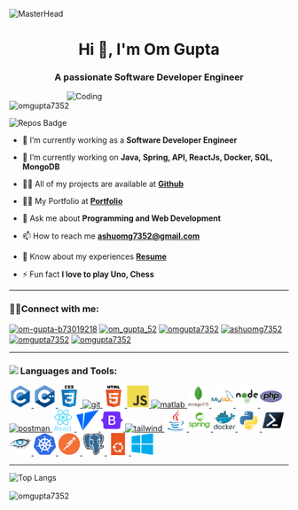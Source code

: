 ![MasterHead](https://images.unsplash.com/photo-1484417894907-623942c8ee29?ixlib=rb-4.0.3&ixid=M3wxMjA3fDB8MHxwaG90by1wYWdlfHx8fGVufDB8fHx8fA%3D%3D&auto=format&fit=crop&w=1000&q=80)
<h1 align="center">Hi 👋, I'm Om Gupta</h1>
<h3 align="center">A passionate Software Developer Engineer</h3>
<img align="right" alt="Coding" width="400" src="https://miro.medium.com/v2/resize:fit:640/1*5CZwLt-HSxgaztHi-lxs3g.gif">

<p align="left"> <img src="https://komarev.com/ghpvc/?username=omgupta7352&label=Profile%20views&color=0e75b6&style=flat" alt="omgupta7352" /> </p>

![Repos Badge](https://badges.pufler.dev/repos/omgupta7352)


- 🔭 I’m currently working as a **Software Developer Engineer**

- 🌱 I’m currently working on **Java, Spring, API, ReactJs, Docker, SQL, MongoDB**

- 👨‍💻 All of my projects are available at **[Github](https://github.com/omgupta7352)**

- 👨‍💻 My Portfolio at **[Portfolio](https://om-gupta-web.netlify.app/)**

- 💬 Ask me about **Programming and Web Development**

- 📫 How to reach me **ashuomg7352@gmail.com**

- 📄 Know about my experiences **[Resume](https://drive.google.com/file/d/1L1XADHCQ-q6SWFFT5KDg_Ynd3Lmp1hvR/view?usp=drive_link)**

- ⚡ Fun fact **I love to play Uno, Chess**
<hr>

###  👨‍💻Connect with me:
<p align="left">
<a href="https://linkedin.com/in/om-gupta-b73019218" target="blank"><img align="center" src="https://raw.githubusercontent.com/rahuldkjain/github-profile-readme-generator/master/src/images/icons/Social/linked-in-alt.svg" alt="om-gupta-b73019218" height="30" width="40" /></a>
<a href="https://instagram.com/om_gupta_52" target="blank"><img align="center" src="https://raw.githubusercontent.com/rahuldkjain/github-profile-readme-generator/master/src/images/icons/Social/instagram.svg" alt="om_gupta_52" height="30" width="40" /></a>
<a href="https://www.codechef.com/users/omgupta7352" target="blank"><img align="center" src="https://cdn.jsdelivr.net/npm/simple-icons@3.1.0/icons/codechef.svg" alt="omgupta7352" height="30" width="40" /></a>
<a href="https://www.hackerrank.com/ashuomg7352" target="blank"><img align="center" src="https://raw.githubusercontent.com/rahuldkjain/github-profile-readme-generator/master/src/images/icons/Social/hackerrank.svg" alt="ashuomg7352" height="30" width="40" /></a>
<a href="https://codeforces.com/profile/omgupta7352" target="blank"><img align="center" src="https://raw.githubusercontent.com/rahuldkjain/github-profile-readme-generator/master/src/images/icons/Social/codeforces.svg" alt="omgupta7352" height="30" width="40" /></a>
<a href="https://www.leetcode.com/omgupta7352" target="blank"><img align="center" src="https://raw.githubusercontent.com/rahuldkjain/github-profile-readme-generator/master/src/images/icons/Social/leet-code.svg" alt="omgupta7352" height="30" width="40" /></a>
</p>
<hr>

### <img src="https://media.giphy.com/media/WUlplcMpOCEmTGBtBW/giphy.gif" width="50"> Languages and Tools:

<p align="left"> 
  <a href="https://www.cprogramming.com/" target="_blank" rel="noreferrer"> 
    <img src="https://raw.githubusercontent.com/devicons/devicon/master/icons/c/c-original.svg" alt="c" width="40" height="40"/> 
  </a> 
  <a href="https://www.w3schools.com/cpp/" target="_blank" rel="noreferrer"> 
    <img src="https://raw.githubusercontent.com/devicons/devicon/master/icons/cplusplus/cplusplus-original.svg" alt="cplusplus" width="40" height="40"/> 
  </a> 
  <a href="https://www.w3schools.com/css/" target="_blank" rel="noreferrer"> 
    <img src="https://raw.githubusercontent.com/devicons/devicon/master/icons/css3/css3-original-wordmark.svg" alt="css3" width="40" height="40"/> 
  </a> 
  <a href="https://git-scm.com/" target="_blank" rel="noreferrer"> 
    <img src="https://www.vectorlogo.zone/logos/git-scm/git-scm-icon.svg" alt="git" width="40" height="40"/> 
  </a> 
  <a href="https://www.w3.org/html/" target="_blank" rel="noreferrer"> 
    <img src="https://raw.githubusercontent.com/devicons/devicon/master/icons/html5/html5-original-wordmark.svg" alt="html5" width="40" height="40"/> 
  </a> 
  <a href="https://developer.mozilla.org/en-US/docs/Web/JavaScript" target="_blank" rel="noreferrer"> 
    <img src="https://raw.githubusercontent.com/devicons/devicon/master/icons/javascript/javascript-original.svg" alt="javascript" width="40" height="40"/> 
  </a> 
  <a href="https://www.mathworks.com/" target="_blank" rel="noreferrer"> 
    <img src="https://upload.wikimedia.org/wikipedia/commons/2/21/Matlab_Logo.png" alt="matlab" width="40" height="40"/> 
  </a> 
  <a href="https://www.mongodb.com/" target="_blank" rel="noreferrer"> 
    <img src="https://raw.githubusercontent.com/devicons/devicon/master/icons/mongodb/mongodb-original-wordmark.svg" alt="mongodb" width="40" height="40"/> 
  </a> 
  <a href="https://www.mysql.com/" target="_blank" rel="noreferrer"> 
    <img src="https://raw.githubusercontent.com/devicons/devicon/master/icons/mysql/mysql-original-wordmark.svg" alt="mysql" width="40" height="40"/> 
  </a> 
  <a href="https://nodejs.org" target="_blank" rel="noreferrer"> 
    <img src="https://raw.githubusercontent.com/devicons/devicon/master/icons/nodejs/nodejs-original-wordmark.svg" alt="nodejs" width="40" height="40"/> 
  </a> 
  <a href="https://www.php.net" target="_blank" rel="noreferrer"> 
    <img src="https://raw.githubusercontent.com/devicons/devicon/master/icons/php/php-original.svg" alt="php" width="40" height="40"/> 
  </a> 
  <a href="https://postman.com" target="_blank" rel="noreferrer"> 
    <img src="https://www.vectorlogo.zone/logos/getpostman/getpostman-icon.svg" alt="postman" width="40" height="40"/> 
  </a> 
  <a href="https://reactjs.org/" target="_blank" rel="noreferrer"> 
    <img src="https://raw.githubusercontent.com/devicons/devicon/master/icons/react/react-original-wordmark.svg" alt="react" width="40" height="40"/> 
  </a> 
  <a href="https://vitejs.dev/" target="_blank" rel="noreferrer">
  <img src="https://raw.githubusercontent.com/devicons/devicon/master/icons/vite/vite-original.svg" alt="vite" width="40" height="40" />
  </a>
  <a href="https://getbootstrap.com/" target="_blank" rel="noreferrer">
  <img src="https://raw.githubusercontent.com/devicons/devicon/master/icons/bootstrap/bootstrap-plain.svg" alt="bootstrap" width="40" height="40" />
</a>
  <a href="https://tailwindcss.com/" target="_blank" rel="noreferrer"> 
    <img src="https://www.vectorlogo.zone/logos/tailwindcss/tailwindcss-icon.svg" alt="tailwind" width="40" height="40"/> 
  </a> 
  <a href="https://www.java.com" target="_blank" rel="noreferrer"> 
    <img src="https://raw.githubusercontent.com/devicons/devicon/master/icons/java/java-original.svg" alt="java" width="40" height="40"/> 
  </a> 
  <a href="https://spring.io/" target="_blank" rel="noreferrer"> 
    <img src="https://raw.githubusercontent.com/devicons/devicon/master/icons/spring/spring-original-wordmark.svg" alt="spring" width="40" height="40"/> 
  </a> 
  <a href="https://www.docker.com/" target="_blank" rel="noreferrer"> 
    <img src="https://raw.githubusercontent.com/devicons/devicon/master/icons/docker/docker-original-wordmark.svg" alt="docker" width="40" height="40"/> 
  </a> 
  <a href="https://www.python.org/" target="_blank" rel="noreferrer"> 
    <img src="https://raw.githubusercontent.com/devicons/devicon/master/icons/python/python-original.svg" alt="python" width="40" height="40"/> 
  </a> 
   <a href="https://www.powershell.com" target="_blank" rel="noreferrer"> 
    <img src="https://raw.githubusercontent.com/devicons/devicon/master/icons/powershell/powershell-original.svg" alt="powershell" width="40" height="40"/> 
  </a> 
   <a href="https://www.cassandra.com" target="_blank" rel="noreferrer"> 
    <img src="https://raw.githubusercontent.com/devicons/devicon/master/icons/cassandra/cassandra-original.svg" alt="java" width="40" height="40"/> 
  </a> 
   <a href="https://www.kubernetes.com" target="_blank" rel="noreferrer"> 
    <img src="https://raw.githubusercontent.com/devicons/devicon/master/icons/kubernetes/kubernetes-original.svg" alt="java" width="40" height="40"/> 
  </a> 
   <a href="https://www.postman.com" target="_blank" rel="noreferrer"> 
    <img src="https://raw.githubusercontent.com/devicons/devicon/master/icons/postman/postman-original.svg" alt="java" width="40" height="40"/> 
  </a> 
  <a href="https://www.postgresql.com" target="_blank" rel="noreferrer"> 
    <img src="https://raw.githubusercontent.com/devicons/devicon/master/icons/postgresql/postgresql-original.svg" alt="java" width="40" height="40"/> 
  </a> 
  <a href="https://ubuntu.com/" target="_blank" rel="noreferrer"> 
    <img src="https://raw.githubusercontent.com/devicons/devicon/master/icons/ubuntu/ubuntu-plain.svg" alt="Ubuntu" width="40" height="40"/> 
</a>
   <a href="https://www.microsoft.com/en-us/windows" target="_blank" rel="noreferrer"> 
    <img src="https://raw.githubusercontent.com/devicons/devicon/master/icons/windows8/windows8-original.svg" alt="Windows" width="40" height="40"/> 
</a>

</p>

<hr>

![Top Langs](https://github-readme-stats.vercel.app/api/top-langs/?username=omgupta7352&layout=compact)

<!--<p><img align="center" src="https://github-readme-stats.vercel.app/api/top-langs?username=omgupta7352&show_icons=true&locale=en&layout=compact" alt="omgupta7352" /></p>-->

<p><img align="center" src="https://github-readme-streak-stats.herokuapp.com/?user=omgupta7352&" alt="omgupta7352" /></p>
